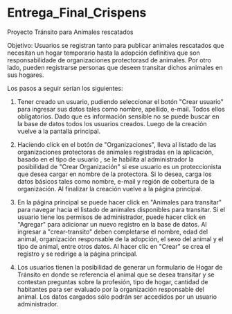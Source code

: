 # Entrega_Final_Crispens

Proyecto Tránsito para Animales rescatados

Objetivo: Usuarios se registran tanto para publicar animales rescatados que necesitan un hogar temporario hasta la adopción definitiva que son responsabilidade de organizaciones protectorasd de animales. Por otro lado, pueden registrarse personas que deseen transitar dichos animales en sus hogares.

Los pasos a seguir serían los siguientes:

1) Tener creado un usuario, pudiendo seleccionar el botón "Crear usuario" para ingresar sus datos tales como nombre, apellido, e-mail. Todos ellos obligatorios. Dado que es información sensible no se puede buscar en la base de datos todos los usuarios creados. Luego de la creación vuelve a la pantalla principal.

2) Haciendo click en el botón de "Organizaciones", lleva al listado de las organizaciones protectoras de animales registradas en la aplicación, basado en el tipo de usuario , se le habilita al administrador la posibilidad de "Crear Organización" si ese usuario es un proteccionista que desea cargar en nombre de la protectora. Si lo desea, carga los datos básicos tales como nombre, e-mail y región de cobertura de la organización. Al finalizar la creación vuelve a la página principal.

3) En la página principal se puede hacer click en "Animales para transitar" para navegar hacia el listado de animales disponibles para transitar. Si el usuario tiene los permisos de administrador, puede hacer click en "Agregar" para adicionar un nuevo registro en la base de datos. Al ingresar a "crear-transito" deben completarse el nombre, edad del animal, organización responsable de la adopción, el sexo del animal y el tipo de animal, entre otros datos. Al hacer clic en "Crear" se crea el registro y se redirige a la página principal.

4) Los usuarios tienen la posibilidad de generar un formulario de Hogar de Tránsito en donde se referencia el animal que se desea transitar y se contestan preguntas sobre la profesión, tipo de hogar, cantidad de habitantes para ser evaluado por la organización responsable del animal. Los datos cargados sólo podrán ser accedidos por un usuario administrador.